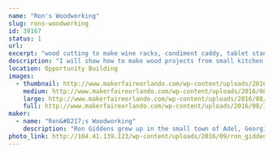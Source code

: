 ```yaml
---
name: "Ron's Woodworking"
slug: rons-woodworking
id: 39167
status: 1
url: 
excerpt: "wood cutting to make wine racks, condiment caddy, tablet stand, etc."
description: "I will show how to make wood projects from small kitchen displays to furniture"
location: Opportunity Building
images:
  - thumbnail: http://www.makerfaireorlando.com/wp-content/uploads/2016/08/IMG_0839.jpg
    medium: http://www.makerfaireorlando.com/wp-content/uploads/2016/08/IMG_0839.jpg
    large: http://www.makerfaireorlando.com/wp-content/uploads/2016/08/IMG_0839.jpg
    full: http://www.makerfaireorlando.com/wp-content/uploads/2016/08/IMG_0839.jpg
maker:
  - name: "Ron&#8217;s Woodworking"
    description: "Ron Giddens grew up in the small town of Adel, Georgia, where whittling on the front porch was a daily activity. Since then, he has perfected his wood working skills and now makes charming wood furniture, and beautiful wood kitchen accessories. His work includes  wine racks, condiment caddy, electronic tablet stand, and other decor items. "
photo_link: http://104.41.139.123/wp-content/uploads/2016/09/ron_giddens.jpg
---
```

